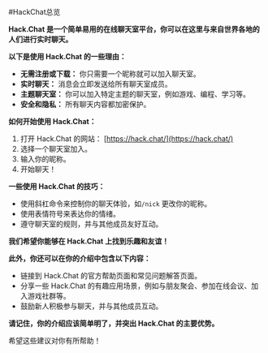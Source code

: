 #HackChat总览

**Hack.Chat 是一个简单易用的在线聊天室平台，你可以在这里与来自世界各地的人们进行实时聊天。**

**以下是使用 Hack.Chat 的一些理由：**

* **无需注册或下载：** 你只需要一个昵称就可以加入聊天室。
* **实时聊天：** 消息会立即发送给所有聊天室成员。
* **主题聊天室：** 你可以加入特定主题的聊天室，例如游戏、编程、学习等。
* **安全和隐私：** 所有聊天内容都加密保护。

**如何开始使用 Hack.Chat：**

1. 打开 Hack.Chat 的网站： [https://hack.chat/](https://hack.chat/)
2. 选择一个聊天室加入。
3. 输入你的昵称。
4. 开始聊天！

**一些使用 Hack.Chat 的技巧：**

* 使用斜杠命令来控制你的聊天体验，如`/nick` 更改你的昵称。
* 使用表情符号来表达你的情绪。
* 遵守聊天室的规则，并与其他成员友好互动。

**我们希望你能够在 Hack.Chat 上找到乐趣和友谊！**

**此外，你还可以在你的介绍中包含以下内容：**

* 链接到 Hack.Chat 的官方帮助页面和常见问题解答页面。
* 分享一些 Hack.Chat 的有趣应用场景，例如与朋友聚会、参加在线会议、加入游戏社群等。
* 鼓励新人积极参与聊天，并与其他成员互动。

**请记住，你的介绍应该简单明了，并突出 Hack.Chat 的主要优势。** 

希望这些建议对你有所帮助！
